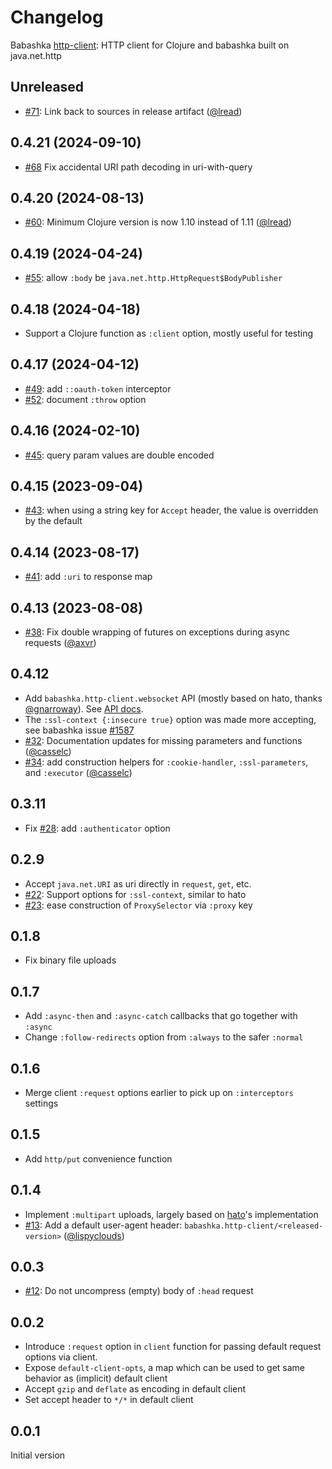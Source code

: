 # Changelog

Babashka [http-client](https://github.com/babashka/http-client): HTTP client for Clojure and babashka built on java.net.http

## Unreleased

- [#71](https://github.com/babashka/http-client/issues/71): Link back to sources in release artifact
([@lread](https://github.com/lread))

## 0.4.21 (2024-09-10)

- [#68](https://github.com/babashka/http-client/issues/68) Fix accidental URI path decoding in uri-with-query

## 0.4.20 (2024-08-13)

- [#60](https://github.com/babashka/http-client/issues/60): Minimum Clojure version is now 1.10 instead of 1.11
([@lread](https://github.com/lread))

## 0.4.19 (2024-04-24)

- [#55](https://github.com/babashka/http-client/issues/55): allow `:body` be `java.net.http.HttpRequest$BodyPublisher`

## 0.4.18 (2024-04-18)

- Support a Clojure function as `:client` option, mostly useful for testing

## 0.4.17 (2024-04-12)

- [#49](https://github.com/babashka/http-client/issues/49): add `::oauth-token` interceptor
- [#52](https://github.com/babashka/http-client/issues/52): document `:throw` option

## 0.4.16 (2024-02-10)

- [#45](https://github.com/babashka/http-client/issues/45): query param values are double encoded

## 0.4.15 (2023-09-04)

- [#43](https://github.com/babashka/http-client/issues/43): when using a string key for `Accept` header, the value is overridden by the default

## 0.4.14 (2023-08-17)

- [#41](https://github.com/babashka/http-client/issues/41): add `:uri` to response map

## 0.4.13 (2023-08-08)

- [#38](https://github.com/babashka/http-client/issues/38): Fix double wrapping of futures on exceptions during async requests ([@axvr](https://github.com/axvr))

## 0.4.12

- Add `babashka.http-client.websocket` API (mostly based on hato, thanks [@gnarroway](https://github.com/gnarroway)). See [API docs](https://github.com/babashka/http-client/blob/main/API.md#babashka.http-client.websocket).
- The `:ssl-context {:insecure true}` option was made more accepting, see babashka issue [#1587](https://github.com/babashka/babashka/issues/1587)
- [#32](https://github.com/babashka/http-client/issues/32): Documentation updates for missing parameters and functions ([@casselc](https://github.com/casselc))
- [#34](https://github.com/babashka/http-client/issues/34): add construction helpers for `:cookie-handler`, `:ssl-parameters`, and `:executor` ([@casselc](https://github.com/casselc))

## 0.3.11

- Fix [#28](https://github.com/babashka/http-client/issues/28): add `:authenticator` option

## 0.2.9

- Accept `java.net.URI` as uri directly in `request`, `get`, etc.
- [#22](https://github.com/babashka/http-client/issues/22): Support options for `:ssl-context`, similar to hato
- [#23](https://github.com/babashka/http-client/issues/23): ease construction of `ProxySelector` via `:proxy` key

## 0.1.8

- Fix binary file uploads

## 0.1.7

- Add `:async-then` and `:async-catch` callbacks that go together with `:async`
- Change `:follow-redirects` option from `:always` to the safer `:normal`

## 0.1.6

- Merge client `:request` options earlier to pick up on `:interceptors` settings

## 0.1.5

- Add `http/put` convenience function

## 0.1.4

- Implement `:multipart` uploads, largely based on [hato](https://github.com/gnarroway/hato)'s implementation
- [#13](https://github.com/babashka/http-client/issues/13): Add a default user-agent header: `babashka.http-client/<released-version>` ([@lispyclouds](https://github.com/lispyclouds))

## 0.0.3

- [#12](https://github.com/babashka/http-client/issues/12): Do not uncompress (empty) body of `:head` request

## 0.0.2

- Introduce `:request` option in `client` function for passing default request options via client.
- Expose `default-client-opts`, a map which can be used to get same behavior as (implicit) default client
- Accept `gzip` and `deflate` as encoding in default client
- Set accept header to `*/*` in default client

## 0.0.1

Initial version
